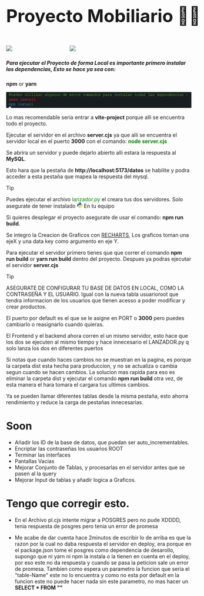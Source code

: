 
<h1 style="line-height:2; font-size: clamp(3rem,2rem,3rem);white-space: nowrap">Proyecto Mobiliario 👨‍💻</h1>

<section style="display:grid;grid-template-columns:repeat(3,1fr);gap:15px">

<div>
    <img src="https://upload.wikimedia.org/wikipedia/commons/6/6a/JavaScript-logo.png" width="400px" heigth="400px">
</div>
<div>
    <img src="https://upload.wikimedia.org/wikipedia/commons/6/6a/JavaScript-logo.png" width="400px" heigth="400px">
</div>



</section>


<h5>Para ejecutar el Proyecto de forma Local es importante primero instalar las dependencias, Esto se hace ya sea con:  </h5>

__npm__ or __yarn__

<img src="./vite-project/public/pack.png"></img>

Lo mas recomendable seria entrar a __vite-project__ porque alli se encuentra todo el proyecto. 


Ejecutar el servidor en el archivo __server.cjs__
ya que alli se encuentra el servidor local en el puerto __3000__ con el comando:  <span style="color:green">__node server.cjs__</span>

Se abrira un servidor y puede dejarlo abierto alli estara la respuesta al __MySQL__.

Esto hara que la pestaña de __http://localhost:5173/datos__ se habilite y podra acceder a esta pestaña que mapea la respuesta del mysql.

> [!TIP]
> Puedes ejecutar el archivo <span style="color:green; Este">lanzador.py</span> el creara tus dos servidores.
Solo asegurate de tener instalado <span>
<svg xmlns="http://www.w3.org/2000/svg" width="15" height="15" fill="none" viewBox="16 16 32 32"><path fill="url(#a)" d="M31.885 16c-8.124 0-7.617 3.523-7.617 3.523l.01 3.65h7.752v1.095H21.197S16 23.678 16 31.876c0 8.196 4.537 7.906 4.537 7.906h2.708v-3.804s-.146-4.537 4.465-4.537h7.688s4.32.07 4.32-4.175v-7.019S40.374 16 31.885 16zm-4.275 2.454a1.394 1.394 0 1 1 0 2.79 1.393 1.393 0 0 1-1.395-1.395c0-.771.624-1.395 1.395-1.395z"/><path fill="url(#b)" d="M32.115 47.833c8.124 0 7.617-3.523 7.617-3.523l-.01-3.65H31.97v-1.095h10.832S48 40.155 48 31.958c0-8.197-4.537-7.906-4.537-7.906h-2.708v3.803s.146 4.537-4.465 4.537h-7.688s-4.32-.07-4.32 4.175v7.019s-.656 4.247 7.833 4.247zm4.275-2.454a1.393 1.393 0 0 1-1.395-1.395 1.394 1.394 0 1 1 1.395 1.395z"/><defs><linearGradient id="a" x1="19.075" x2="34.898" y1="18.782" y2="34.658" gradientUnits="userSpaceOnUse"><stop stop-color="#387EB8"/><stop offset="1" stop-color="#366994"/></linearGradient><linearGradient id="b" x1="28.809" x2="45.803" y1="28.882" y2="45.163" gradientUnits="userSpaceOnUse"><stop stop-color="#FFE052"/><stop offset="1" stop-color="#FFC331"/></linearGradient></defs></svg>
</span> En tu equipo


Si quieres desplegar el proyecto asegurate de usar el comando:
__npm run build__.

Se integro la Creacion de Graficos con [RECHARTS](https://recharts.org/en-US), Los graficos toman una ejeX y una data key como argumento en eje Y.


Para ejecutar el servidor primero tienes que que correr el comando 
__npm run build__ or __yarn run build__ dentro del proyecto. Despues ya podras ejecutar el servidor **server.cjs**


> [!TIP]
> ASEGURATE DE CONFIGURAR TU BASE DE DATOS EN LOCAL, COMO LA CONTRASEÑA Y EL USUARIO. Igual con la nueva tabla usuarioroot que tendra informacion de los usuarios que tienen acesso a poder modificar y crear productos.

El puerto por default es el que se le asigne en PORT o __3000__ pero puedes cambiarlo o reasignarlo cuando quieras.

El Frontend y el backend ahora corren el un mismo servidor, esto hace que los dos se ejecuten al mismo tiempo y hace innecesario el LANZADOR.py q solo lanza los dos en diferentes puertos

Si notas que cuando haces cambios no se muestran en la pagina, es porque la carpeta dist esta hecha para produccion, y no se actualiza o cambia segun cuando se hacen cambios. La solucion mas rapida para eso es eliminar la carpeta dist y ejecutar el comando __npm run build__ otra vez, de esta manera el hara tomara el cargara tus ultimos cambios.

Ya se pueden llamar diferentes tablas desde la misma pestaña, esto ahorra rendimiento y reduce la carga de pestañas innecesarias.

<h1>Soon</h1>


- Añadir los ID de la base de datos, que puedan ser auto_incrementables.
- Encriptar las contraseñas los usuarios ROOT
- Terminar las interfaces 
- Pantallas Vacias
- Mejorar Conjunto de Tablas, y procesarlas en el servidor antes que se pasen al la query 
- Mejorar Input de tablas y añadir logica a Graficos.
# Tengo que corregir esto.
- En el Archivo pl.cjs intente migrar a POSGRES pero no pude XDDDD, tenia respuesta de posgres pero tenia un error de promesa

- Me acabe de dar cuenta hace 2minutos de escribir lo de arriba es que la razon por la cual no daba respuesta el servidor en deploy, era porque en el package.json tome el posgres como dependencia de desarollo, supongo que ni yarn ni npm la instala o la tienen en cuenta en el deploy, por eso este no da respuesta y cuando se pasa la peticion sale un error de promesa. Tambien como espera un parametro la funcion que seria el "table-Name" este no lo encuentra y como no esta por default en la funcion este no puede hacer nada sin este parametro, no mas hacer un __SELECT * FROM ""__

